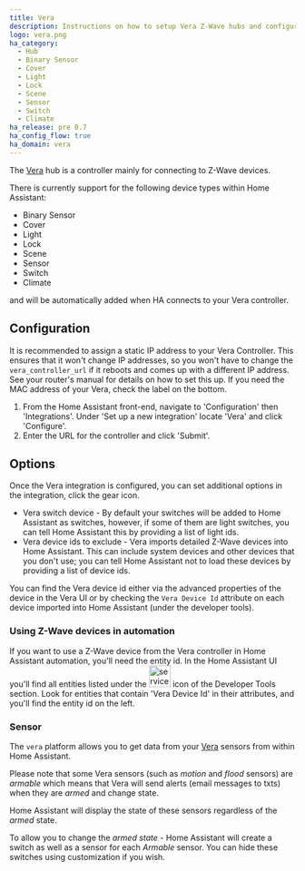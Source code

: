 ```yaml
---
title: Vera
description: Instructions on how to setup Vera Z-Wave hubs and configure devices within Home Assistant.
logo: vera.png
ha_category:
  - Hub
  - Binary Sensor
  - Cover
  - Light
  - Lock
  - Scene
  - Sensor
  - Switch
  - Climate
ha_release: pre 0.7
ha_config_flow: true
ha_domain: vera
---
```


The [Vera](https://getvera.com/) hub is a controller mainly for connecting to Z-Wave devices.

There is currently support for the following device types within Home Assistant:

- Binary Sensor
- Cover
- Light
- Lock
- Scene
- Sensor
- Switch
- Climate

and will be automatically added when HA connects to your Vera controller.

## Configuration

<div class='note'>

  It is recommended to assign a static IP address to your Vera Controller. This ensures that it won't change IP addresses, so you won't have to change the `vera_controller_url` if it reboots and comes up with a different IP address. See your router's manual for details on how to set this up. If you need the MAC address of your Vera, check the label on the bottom.

</div>

1. From the Home Assistant front-end, navigate to 'Configuration' then 'Integrations'. Under 'Set up a new integration' locate 'Vera' and click 'Configure'.
2. Enter the URL for the controller and click 'Submit'.

## Options
Once the Vera integration is configured, you can set additional options in the integration, click the gear icon.

- Vera switch device - By default your switches will be added to Home Assistant as switches, however, if some of them are light switches, you can tell Home Assistant this by providing a list of light ids.
- Vera device ids to exclude - Vera imports detailed Z-Wave devices into Home Assistant. This can include system devices and other devices that you don't use; you can tell Home Assistant not to load these devices by providing a list of device ids.

You can find the Vera device id either via the advanced properties of the device in the Vera UI or by checking the `Vera Device Id` attribute on each device imported into Home Assistant (under the developer tools).

### Using Z-Wave devices in automation

If you want to use a Z-Wave device from the Vera controller in Home Assistant automation, you'll need the entity id. In the Home Assistant UI you'll find all entities listed under the <img src='/images/screenshots/developer-tool-states-icon.png' alt='service developer tool icon' class="no-shadow" height="38" /> icon of the Developer Tools section. Look for entities that contain 'Vera Device Id' in their attributes, and you'll find the entity id on the left.

### Sensor

The `vera` platform allows you to get data from your [Vera](https://getvera.com/) sensors from within Home Assistant.

Please note that some Vera sensors (such as _motion_ and _flood_  sensors) are _armable_ which means that Vera will send alerts (email messages to txts) when they are _armed_ and change state.

Home Assistant will display the state of these sensors regardless of the _armed_ state.

To allow you to change the _armed state_ - Home Assistant will create a switch as well as a sensor for each _Armable_ sensor. You can hide these switches using customization if you wish.
